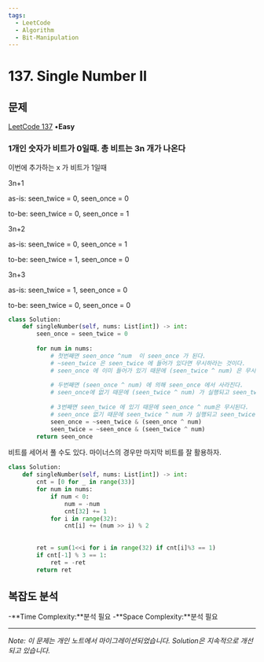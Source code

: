 ```yaml
---
tags:
  - LeetCode
  - Algorithm
  - Bit-Manipulation
---
```


# 137. Single Number II

## 문제

[LeetCode 137](https://leetcode.com/problems/single-number-ii/) •**Easy**

### 1개인 숫자가 비트가 0일때. 총 비트는 3n 개가 나온다

이번에 추가하는 x 가 비트가 1일때

3n+1

as-is: seen_twice = 0, seen_once = 0

to-be: seen_twice = 0, seen_once = 1

3n+2

as-is: seen_twice = 0, seen_once = 1

to-be: seen_twice = 1, seen_once = 0

3n+3

as-is: seen_twice = 1, seen_once = 0

to-be: seen_twice = 0, seen_once = 0

```python
class Solution:
    def singleNumber(self, nums: List[int]) -> int:
        seen_once = seen_twice = 0
        
        for num in nums:
            # 첫번째면 seen_once ^num  이 seen_once 가 된다.
            # ~seen_twice 은 seen_twice 에 들어가 있다면 무시하라는 것이다.
            # seen_once 에 이미 들어가 있기 때문에 (seen_twice ^ num) 은 무시된다.
            
            # 두번째면 (seen_once ^ num) 에 의해 seen_once 에서 사라진다.
            # seen_once에 없기 때문에 (seen_twice ^ num) 가 실행되고 seen_twice 에 기록된다.
            
            # 3번째면 seen_twice 에 있기 때문에 seen_once ^ num은 무시된다.
            # seen_once 없기 때문에 seen_twice ^ num 가 실행되고 seen_twice 에서 지워진다.
            seen_once = ~seen_twice & (seen_once ^ num)
            seen_twice = ~seen_once & (seen_twice ^ num)
        return seen_once
```

비트를 세어서 풀 수도 있다. 마이너스의 경우만 마지막 비트를 잘 활용하자.

```python
class Solution:
    def singleNumber(self, nums: List[int]) -> int:
        cnt = [0 for _ in range(33)]
        for num in nums:
            if num < 0:
                num = -num
                cnt[32] += 1
            for i in range(32):
                cnt[i] += (num >> i) % 2
        
        
        ret = sum(1<<i for i in range(32) if cnt[i]%3 == 1)
        if cnt[-1] % 3 == 1:
            ret = -ret
        return ret
```

## 복잡도 분석

-**Time Complexity:**분석 필요
-**Space Complexity:**분석 필요

---

*Note: 이 문제는 개인 노트에서 마이그레이션되었습니다. Solution은 지속적으로 개선되고 있습니다.*
